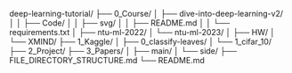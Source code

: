deep-learning-tutorial/
├── 0_Course/
│   ├── dive-into-deep-learning-v2/
│   │   ├── Code/
│   │   ├── svg/
│   │   ├── README.md
│   │   └── requirements.txt
│   ├── ntu-ml-2022/
│   └── ntu-ml-2023/
│       ├── HW/
│       └── XMIND/
├── 1_Kaggle/
│   ├── 0_classify-leaves/
│   └── 1_cifar_10/
├── 2_Project/
├── 3_Papers/
│   ├── main/
│   └── side/
├── FILE_DIRECTORY_STRUCTURE.md
└── README.md
